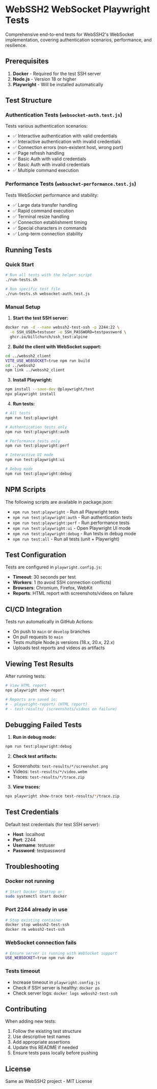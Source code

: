 # WebSSH2 WebSocket Playwright Tests

Comprehensive end-to-end tests for WebSSH2's WebSocket implementation, covering authentication scenarios, performance, and resilience.

## Prerequisites

1. **Docker** - Required for the test SSH server
2. **Node.js** - Version 18 or higher
3. **Playwright** - Will be installed automatically

## Test Structure

### Authentication Tests (`websocket-auth.test.js`)
Tests various authentication scenarios:
- ✅ Interactive authentication with valid credentials
- ✅ Interactive authentication with invalid credentials
- ✅ Connection errors (non-existent host, wrong port)
- ✅ Page refresh handling
- ✅ Basic Auth with valid credentials
- ✅ Basic Auth with invalid credentials
- ✅ Multiple command execution

### Performance Tests (`websocket-performance.test.js`)
Tests WebSocket performance and stability:
- ✅ Large data transfer handling
- ✅ Rapid command execution
- ✅ Terminal resize handling
- ✅ Connection establishment timing
- ✅ Special characters in commands
- ✅ Long-term connection stability

## Running Tests

### Quick Start

```bash
# Run all tests with the helper script
./run-tests.sh

# Run specific test file
./run-tests.sh websocket-auth.test.js
```

### Manual Setup

1. **Start the test SSH server:**
```bash
docker run -d --name webssh2-test-ssh -p 2244:22 \
  -e SSH_USER=testuser -e SSH_PASSWORD=testpassword \
  ghcr.io/billchurch/ssh_test:alpine
```

2. **Build the client with WebSocket support:**
```bash
cd ../webssh2_client
VITE_USE_WEBSOCKET=true npm run build
cd ../webssh2
npm link ../webssh2_client
```

3. **Install Playwright:**
```bash
npm install --save-dev @playwright/test
npx playwright install
```

4. **Run tests:**
```bash
# All tests
npm run test:playwright

# Authentication tests only
npm run test:playwright:auth

# Performance tests only
npm run test:playwright:perf

# Interactive UI mode
npm run test:playwright:ui

# Debug mode
npm run test:playwright:debug
```

## NPM Scripts

The following scripts are available in package.json:

- `npm run test:playwright` - Run all Playwright tests
- `npm run test:playwright:auth` - Run authentication tests
- `npm run test:playwright:perf` - Run performance tests
- `npm run test:playwright:ui` - Open Playwright UI mode
- `npm run test:playwright:debug` - Run tests in debug mode
- `npm run test:all` - Run all tests (unit + Playwright)

## Test Configuration

Tests are configured in `playwright.config.js`:
- **Timeout**: 30 seconds per test
- **Workers**: 1 (to avoid SSH connection conflicts)
- **Browsers**: Chromium, Firefox, WebKit
- **Reports**: HTML report with screenshots/videos on failure

## CI/CD Integration

Tests run automatically in GitHub Actions:
- On push to `main` or `develop` branches
- On pull requests to `main`
- Tests multiple Node.js versions (18.x, 20.x, 22.x)
- Uploads test reports and videos as artifacts

## Viewing Test Results

After running tests:

```bash
# View HTML report
npx playwright show-report

# Reports are saved in:
# - playwright-report/ (HTML report)
# - test-results/ (screenshots/videos on failure)
```

## Debugging Failed Tests

1. **Run in debug mode:**
```bash
npm run test:playwright:debug
```

2. **Check test artifacts:**
- Screenshots: `test-results/*/screenshot.png`
- Videos: `test-results/*/video.webm`
- Traces: `test-results/*/trace.zip`

3. **View traces:**
```bash
npx playwright show-trace test-results/*/trace.zip
```

## Test Credentials

Default test credentials (for test SSH server):
- **Host**: localhost
- **Port**: 2244
- **Username**: testuser
- **Password**: testpassword

## Troubleshooting

### Docker not running
```bash
# Start Docker Desktop or:
sudo systemctl start docker
```

### Port 2244 already in use
```bash
# Stop existing container
docker stop webssh2-test-ssh
docker rm webssh2-test-ssh
```

### WebSocket connection fails
```bash
# Ensure server is running with WebSocket support
USE_WEBSOCKET=true npm run dev
```

### Tests timeout
- Increase timeout in `playwright.config.js`
- Check if SSH server is healthy: `docker ps`
- Check server logs: `docker logs webssh2-test-ssh`

## Contributing

When adding new tests:
1. Follow the existing test structure
2. Use descriptive test names
3. Add appropriate assertions
4. Update this README if needed
5. Ensure tests pass locally before pushing

## License

Same as WebSSH2 project - MIT License